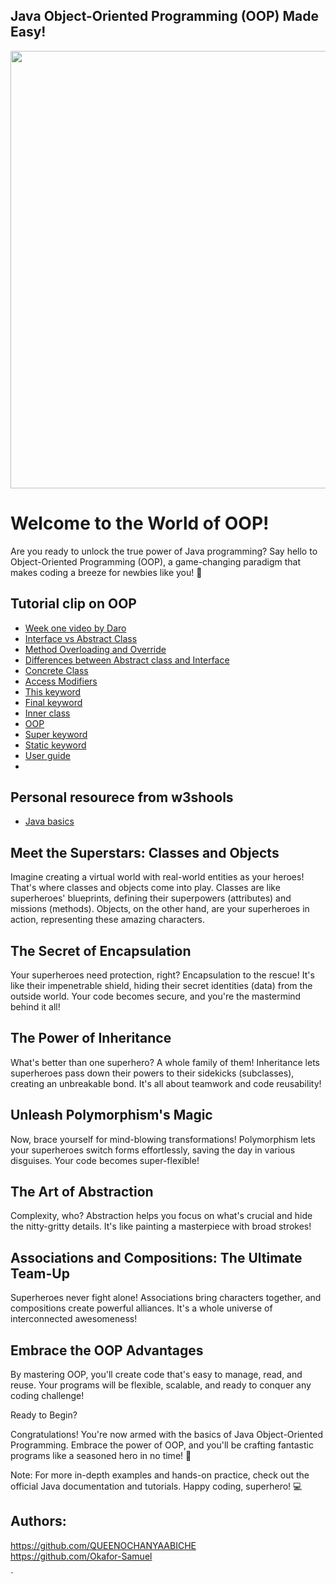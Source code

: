 
## Java Object-Oriented Programming (OOP) Made Easy!

<img src="https://technocation.pk/wp-content/uploads/2022/10/oop-course.png" height=700> 


# Welcome to the World of OOP!

Are you ready to unlock the true power of Java programming? Say hello to Object-Oriented Programming (OOP), a game-changing paradigm that makes coding a breeze for newbies like you! 🌟

## Tutorial clip on OOP 
+ [Week one video by Daro](https://drive.google.com/file/d/1LgLkQFo6c_sGmUicskMuvTxdiU70OYwP/view?usp=sharing)
+ [Interface vs Abstract Class](https://www.guru99.com/interface-vs-abstract-class-java.html)
+ [Method Overloading and Override](https://www.baeldung.com/java-method-overload-override)
+ [Differences between Abstract class and Interface](https://javapapers.com/core-java/abstract-and-interface-core-java-2/difference-between-a-java-interface-and-a-java-abstract-class/ )
+ [Concrete Class](https://medium.com/heuristics/interface-vs-abstract-class-vs-concrete-class-196f20c3af9a)
+ [Access Modifiers](https://www.javatpoint.com/access-modifiers)
+ [This keyword](https://www.javatpoint.com/this-keyword)  
+ [Final keyword](https://www.javatpoint.com/final-keyword) 
+ [Inner class](https://www.javatpoint.com/java-inner-class)
+ [OOP](https://www.baeldung.com/java-oop)
+ [Super keyword](https://www.javatpoint.com/super-keyword)   
+ [Static keyword](https://www.javatpoint.com/static-keyword-in-java)   
+ [User guide](https://junit.org/junit5/docs/current/user-guide/)
+ 

 


## Personal resourece from w3shools
+ [Java basics](https://www.w3schools.com/java/default.asp)

## Meet the Superstars: Classes and Objects

Imagine creating a virtual world with real-world entities as your heroes! That's where classes and objects come into play. Classes are like superheroes' blueprints, defining their superpowers (attributes) and missions (methods). Objects, on the other hand, are your superheroes in action, representing these amazing characters.

## The Secret of Encapsulation

Your superheroes need protection, right? Encapsulation to the rescue! It's like their impenetrable shield, hiding their secret identities (data) from the outside world. Your code becomes secure, and you're the mastermind behind it all!

## The Power of Inheritance

What's better than one superhero? A whole family of them! Inheritance lets superheroes pass down their powers to their sidekicks (subclasses), creating an unbreakable bond. It's all about teamwork and code reusability!

## Unleash Polymorphism's Magic

Now, brace yourself for mind-blowing transformations! Polymorphism lets your superheroes switch forms effortlessly, saving the day in various disguises. Your code becomes super-flexible!

## The Art of Abstraction

Complexity, who? Abstraction helps you focus on what's crucial and hide the nitty-gritty details. It's like painting a masterpiece with broad strokes!

## Associations and Compositions: The Ultimate Team-Up

Superheroes never fight alone! Associations bring characters together, and compositions create powerful alliances. It's a whole universe of interconnected awesomeness!

## Embrace the OOP Advantages

By mastering OOP, you'll create code that's easy to manage, read, and reuse. Your programs will be flexible, scalable, and ready to conquer any coding challenge!

Ready to Begin?

Congratulations! You're now armed with the basics of Java Object-Oriented Programming. Embrace the power of OOP, and you'll be crafting fantastic programs like a seasoned hero in no time! 🚀

Note: For more in-depth examples and hands-on practice, check out the official Java documentation and tutorials.
Happy coding, superhero! 💻

## Authors: 
https://github.com/QUEENOCHANYAABICHE 
<br>
https://github.com/Okafor-Samuel








`

